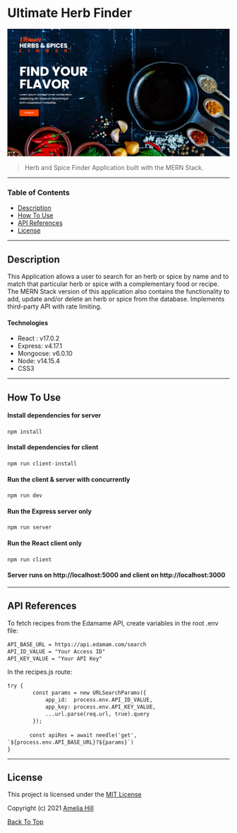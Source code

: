 # Ultimate Herb Finder

![Project Image](spices.png)

> Herb and Spice Finder Application built with the MERN Stack.

---

### Table of Contents

- [Description](#description)
- [How To Use](#how-to-use)
- [API References](#references)
- [License](#license)

---

## Description

This Application allows a user to search for an herb or spice by name and to match that particular herb or spice with a complementary food or recipe. The MERN Stack version of this application also contains the functionality to add, update and/or delete an herb or spice from the database. Implements third-party API with rate limiting.

#### Technologies

- React : v17.0.2
- Express: v4.17.1
- Mongoose: v6.0.10
- Node: v14.15.4
- CSS3

---

## How To Use

#### Install dependencies for server

`npm install`

#### Install dependencies for client

`npm run client-install`

#### Run the client & server with concurrently

`npm run dev`

#### Run the Express server only

`npm run server`

#### Run the React client only

`npm run client`

#### Server runs on http://localhost:5000 and client on http://localhost:3000

---

## API References

To fetch recipes from the Edamame API, create variables in the root .env file:

```
API_BASE_URL = https://api.edamam.com/search
API_ID_VALUE = "Your Access ID"
API_KEY_VALUE = "Your API Key"
```

In the recipes.js route:

```
try {
        const params = new URLSearchParams({
            app_id:  process.env.API_ID_VALUE,
            app_key: process.env.API_KEY_VALUE,
            ...url.parse(req.url, true).query
        });

       const apiRes = await needle('get', `${process.env.API_BASE_URL}?${params}`)
}

```

---

## License

This project is licensed under the [MIT License](#LICENSE.txt)

Copyright (c) 2021 [Amelia Hill](#https://ameliahill.com)

[Back To Top](#ultimate-herb-finder)
